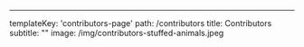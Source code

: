 ---

templateKey: 'contributors-page'
path: /contributors
title: Contributors
subtitle: ""
image: /img/contributors-stuffed-animals.jpeg
